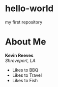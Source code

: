 # hello-world
my first repository

# About Me
**Kevin Reeves**  
*Shreveport, LA*
- Likes to BBQ
- Likes to Travel
- Likes to Fish
